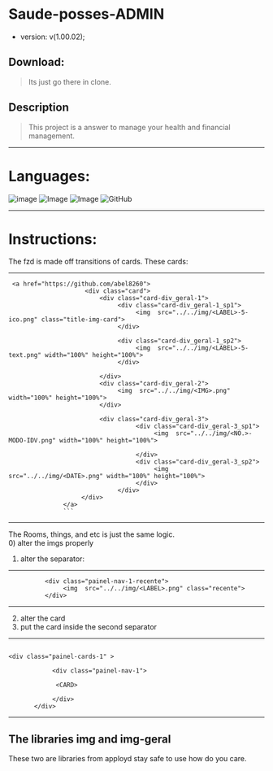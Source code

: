 # Saude-posses-ADMIN
- version: v(1.00.02);

## Download:
> Its just go there  in clone.


## Description

> This project is a answer to manage your health and financial  management.           


***
# Languages: 
 ![image](https://img.shields.io/badge/JavaScript-F7DF1E?style=for-the-badge&logo=javascript&logoColor=black) ![Image](https://img.shields.io/badge/HTML-239120?style=for-the-badge&logo=html5&logoColor=white) ![Image](https://img.shields.io/badge/CSS-239120?&style=for-the-badge&logo=css3&logoColor=white)
![GitHub](https://img.shields.io/github/license/abel8260/controle-ADMIN)
***
   # Instructions:

   The fzd is made off transitions of cards. These cards:    
***
```
 <a href="https://github.com/abel8260">
                     <div class="card">
                         <div class="card-div_geral-1">
                              <div class="card-div_geral-1_sp1">
                                   <img  src="../../img/<LABEL>-5-ico.png" class="title-img-card">
                              </div>

                              <div class="card-div_geral-1_sp2">
                                   <img  src="../../img/<LABEL>-5-text.png" width="100%" height="100%">
                              </div>

                         </div>
                         <div class="card-div_geral-2">
                              <img  src="../../img/<IMG>.png" width="100%" height="100%">
                         </div>

                         <div class="card-div_geral-3">
                                   <div class="card-div_geral-3_sp1">
                                        <img  src="../../img/<NO.>-MODO-IDV.png" width="100%" height="100%">
                                        
                                   </div>
                                   <div class="card-div_geral-3_sp2">
                                        <img  src="../../img/<DATE>.png" width="100%" height="100%">
                                   </div>
                              </div>
                    </div>  
               </a>
               ```
````
***

   The Rooms, things, and  etc is just the same logic.  
   0) alter the imgs properly 
   1) alter  the separator:
   ***
   ```
             <div class="painel-nav-1-recente">
                  <img  src="../../img/<LABEL>.png" class="recente">
             </div>
   ````
   ***

   2) alter the card 
   3) put the card inside the second separator  
   
   ***
   ```
   
   <div class="painel-cards-1" >
            
               <div class="painel-nav-1">

                <CARD>
                
               </div>
          </div>
   ````
   ***
   
 ## The libraries img and img-geral
  These two are libraries from apployd stay safe to use how do you care.      

